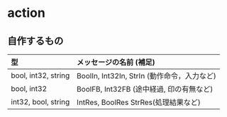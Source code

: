 # action

## 自作するもの
| 型 | メッセージの名前 (補足) |
| :-------|:------|
| bool, int32, string | BoolIn, Int32In, StrIn (動作命令，入力など) |
| bool, int32 | BoolFB, Int32FB (途中経過, 印の有無など) |
| int32, bool, string | IntRes, BoolRes StrRes(処理結果など) |
